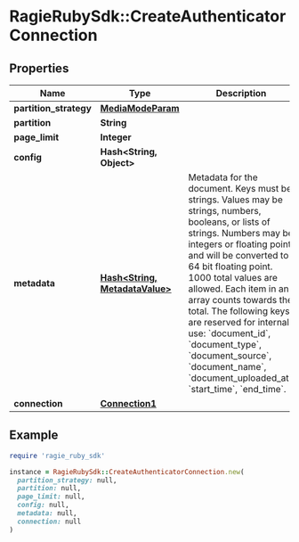 # RagieRubySdk::CreateAuthenticatorConnection

## Properties

| Name | Type | Description | Notes |
| ---- | ---- | ----------- | ----- |
| **partition_strategy** | [**MediaModeParam**](MediaModeParam.md) |  |  |
| **partition** | **String** |  | [optional] |
| **page_limit** | **Integer** |  | [optional] |
| **config** | **Hash&lt;String, Object&gt;** |  | [optional] |
| **metadata** | [**Hash&lt;String, MetadataValue&gt;**](MetadataValue.md) | Metadata for the document. Keys must be strings. Values may be strings, numbers, booleans, or lists of strings. Numbers may be integers or floating point and will be converted to 64 bit floating point. 1000 total values are allowed. Each item in an array counts towards the total. The following keys are reserved for internal use: &#x60;document_id&#x60;, &#x60;document_type&#x60;, &#x60;document_source&#x60;, &#x60;document_name&#x60;, &#x60;document_uploaded_at&#x60;, &#x60;start_time&#x60;, &#x60;end_time&#x60;. | [optional] |
| **connection** | [**Connection1**](Connection1.md) |  |  |

## Example

```ruby
require 'ragie_ruby_sdk'

instance = RagieRubySdk::CreateAuthenticatorConnection.new(
  partition_strategy: null,
  partition: null,
  page_limit: null,
  config: null,
  metadata: null,
  connection: null
)
```

